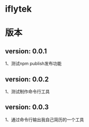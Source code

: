 # iflytek

# 版本
## version: 0.0.1
1、测试npm publish发布功能

## version: 0.0.2
1、测试制作命令行工具

## version: 0.0.3
1、通过命令行输出我自己简历的一个工具